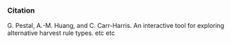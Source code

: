 ### Citation

G. Pestal, A.-M. Huang, and C. Carr-Harris. An interactive tool for exploring alternative harvest rule types. etc etc

